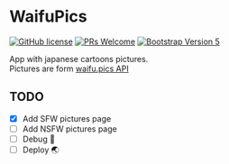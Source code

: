 # WaifuPics
[![GitHub license](https://img.shields.io/github/license/Naereen/StrapDown.js.svg)](https://github.com/GabrielCrackPro/waifu-pics/master/LICENSE)
[![PRs Welcome](https://img.shields.io/badge/PRs-welcome-brightgreen.svg?style=flat-square)](https://github.com/GabrielCrackPro/waifu-pics/pulls)
[![Bootstrap Version 5](https://img.shields.io/badge/Bootstrap-5.0-blueviolet?style=flat-square&logo=bootstrap)](https://getbootstrap.com/docs/versions/)

App with japanese cartoons pictures.<br>
Pictures are form <a href="https://waifu.pics/docs" target="blank">waifu.pics API</a>

## TODO
- [x] Add SFW pictures page
- [ ] Add NSFW pictures page
- [ ] Debug 🔧
- [ ] Deploy 🌏
